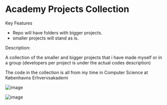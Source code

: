 # Academy Projects Collection

Key Features  
- Repo will have folders with bigger projects.
- smaller projects will stand as is.



Description:

A collection of the smaller and bigger projects that i have made myself or in 
a group (developers per project is under the actual codes description)

The code in the collection is all from my time in Computer Science at Københavns Erhvervsakademi

![image](https://github.com/user-attachments/assets/6d9eef64-b6ca-4dda-b94d-a43196807847)








![image](https://github.com/user-attachments/assets/ba1d8d17-c53a-4455-af8f-7a499544bcb3)
